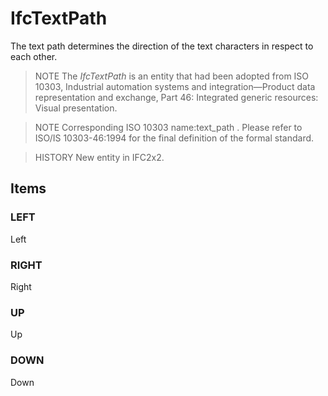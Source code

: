# IfcTextPath

The text path determines the direction of the text characters in respect to each other.<!-- end of definition -->

> NOTE The _IfcTextPath_ is an entity that had been adopted from ISO 10303, Industrial automation systems and integration—Product data representation and exchange, Part 46: Integrated generic resources: Visual presentation.

> NOTE Corresponding ISO 10303 name:text_path . Please refer to ISO/IS 10303-46:1994 for the final definition of the formal standard.

> HISTORY New entity in IFC2x2.

## Items

### LEFT
Left

### RIGHT
Right

### UP
Up

### DOWN
Down
